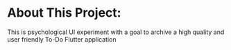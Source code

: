 # About This Project:
This is psychological UI experiment with a goal to archive a high quality and user friendly To-Do Flutter application
